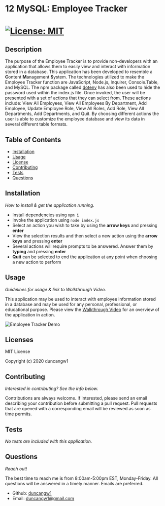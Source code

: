 # 12 MySQL: Employee Tracker

# [![License: MIT](https://img.shields.io/badge/License-MIT-yellow.svg)](https://opensource.org/licenses/MIT)

## Description

The purpose of the Employee Tracker is to provide non-developers with an application that allows them to easily view and interact with information stored in a database. This application has been developed to resemble a **C**ontent **M**anagement **S**ystem. The technologies utilized to make the Employee Tracker function are JavaScript, Node.js, Inquirer, Console.Table, and MySQL. The npm package called [dotenv](https://www.npmjs.com/package/dotenv) has also been used to hide the password used within the index.js file. Once invoked, the user will be presented with a set of actions that they can select from. These actions include: View All Employees, View All Employees By Department, Add Employee, Update Employee Role, View All Roles, Add Role, View All Departments, Add Departments, and Quit. By choosing different actions the user is able to customize the employee database and view its data in several different table formats.

## Table of Contents

- [Installation](#installation)
- [Usage](#usage)
- [License](#licenses)
- [Contributing](#contributing)
- [Tests](#tests)
- [Questions](#questions)

## Installation

_How to install & get the application running._

- Install dependencies using `npm i`
- Invoke the application using `node index.js`
- Select an action you wish to take by using the **arrow keys** and pressing **enter**
- View the selection results and then select a new action using the **arrow keys** and pressing **enter**
- Several actions will require prompts to be answered. Answer them by **typing** and pressing **enter**
- **Quit** can be selected to end the application at any point when choosing a new action to perform

## Usage

_Guidelines for usage & link to Walkthrough Video._

This application may be used to interact with employee information stored in a database and may be used for any personal, professional, or educational purpose. Please view the [Walkthrough Video](https://www.youtube.com/watch?v=1XKzffouxlU&feature=youtu.be) for an overview of the application in action.

![Employee Tracker Demo](./assets/images/EmployeeTracker.gif)

## Licenses

MIT License

Copyright (c) 2020 duncangw1

## Contributing

_Interested in contributing? See the info below._

Contributions are always welcome. If interested, please send an email describing your contribution before submitting a pull request. Pull requests that are opened with a corresponding email will be reviewed as soon as time permits.

## Tests

_No tests are included with this application._

## Questions

_Reach out!_

The best time to reach me is from 8:00am-5:00pm EST, Monday-Friday. All questions will be answered in a timely manner. Emails are preferred.

- Github: [duncangw1](https://github.com/duncangw1)
- Email: duncangw1@gmail.com
